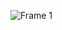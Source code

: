 ![Frame 1](https://github.com/CodingSTUFF070/IntroToRoomDb/assets/86480483/668ce07c-bfeb-4268-a3a8-6475fc20981a)

